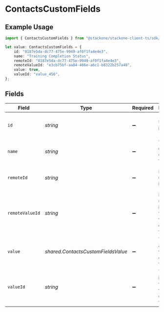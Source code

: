 # ContactsCustomFields

## Example Usage

```typescript
import { ContactsCustomFields } from "@stackone/stackone-client-ts/sdk/models/shared";

let value: ContactsCustomFields = {
    id: "8187e5da-dc77-475e-9949-af0f1fa4e4e3",
    name: "Training Completion Status",
    remoteId: "8187e5da-dc77-475e-9949-af0f1fa4e4e3",
    remoteValueId: "e3cb75bf-aa84-466e-a6c1-b8322b257a48",
    value: true,
    valueId: "value_456",
};
```

## Fields

| Field                                                           | Type                                                            | Required                                                        | Description                                                     | Example                                                         |
| --------------------------------------------------------------- | --------------------------------------------------------------- | --------------------------------------------------------------- | --------------------------------------------------------------- | --------------------------------------------------------------- |
| `id`                                                            | *string*                                                        | :heavy_minus_sign:                                              | Unique identifier                                               | 8187e5da-dc77-475e-9949-af0f1fa4e4e3                            |
| `name`                                                          | *string*                                                        | :heavy_minus_sign:                                              | The name of the custom field.                                   | Training Completion Status                                      |
| `remoteId`                                                      | *string*                                                        | :heavy_minus_sign:                                              | Provider's unique identifier                                    | 8187e5da-dc77-475e-9949-af0f1fa4e4e3                            |
| `remoteValueId`                                                 | *string*                                                        | :heavy_minus_sign:                                              | Provider's unique identifier for the value of the custom field. | e3cb75bf-aa84-466e-a6c1-b8322b257a48                            |
| `value`                                                         | *shared.ContactsCustomFieldsValue*                              | :heavy_minus_sign:                                              | The value associated with the custom field.                     | Completed                                                       |
| `valueId`                                                       | *string*                                                        | :heavy_minus_sign:                                              | The unique identifier for the value of the custom field.        | value_456                                                       |